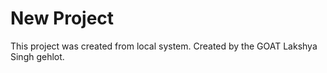 # New Project

This project was created from local system.
Created by the GOAT Lakshya Singh gehlot.